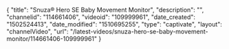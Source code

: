 {
    "title": "Snuza&reg; Hero SE Baby Movement Monitor",
    "description": "",
    "channelid": "114661406",
    "videoid": "109999961",
    "date_created": "1502524413",
    "date_modified": "1510695255",
    "type": "captivate",
    "layout": "channelVideo",
    "url": "\/latest-videos\/snuza-hero-se-baby-movement-monitor\/114661406-109999961"
}